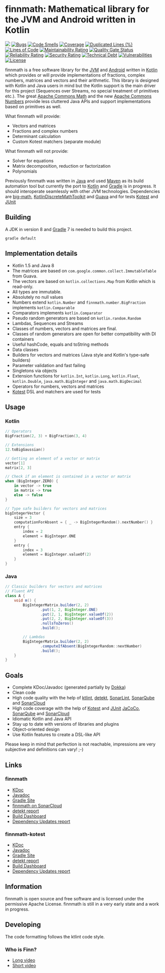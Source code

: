 # finnmath: Mathematical library for the JVM and Android written in Kotlin

![](https://github.com/ltennstedt/finnmath/workflows/Java%20CI/badge.svg)
[![Bugs](https://sonarcloud.io/api/project_badges/measure?project=ltennstedt_finnmath&metric=bugs)](https://sonarcloud.io/dashboard?id=ltennstedt_finnmath)
[![Code Smells](https://sonarcloud.io/api/project_badges/measure?project=ltennstedt_finnmath&metric=code_smells)](https://sonarcloud.io/dashboard?id=ltennstedt_finnmath)
[![Coverage](https://sonarcloud.io/api/project_badges/measure?project=ltennstedt_finnmath&metric=coverage)](https://sonarcloud.io/dashboard?id=ltennstedt_finnmath)
[![Duplicated Lines (%)](https://sonarcloud.io/api/project_badges/measure?project=ltennstedt_finnmath&metric=duplicated_lines_density)](https://sonarcloud.io/dashboard?id=ltennstedt_finnmath)
[![Lines of Code](https://sonarcloud.io/api/project_badges/measure?project=ltennstedt_finnmath&metric=ncloc)](https://sonarcloud.io/dashboard?id=ltennstedt_finnmath)
[![Maintainability Rating](https://sonarcloud.io/api/project_badges/measure?project=ltennstedt_finnmath&metric=sqale_rating)](https://sonarcloud.io/dashboard?id=ltennstedt_finnmath)
[![Quality Gate Status](https://sonarcloud.io/api/project_badges/measure?project=ltennstedt_finnmath&metric=alert_status)](https://sonarcloud.io/dashboard?id=ltennstedt_finnmath)
[![Reliability Rating](https://sonarcloud.io/api/project_badges/measure?project=ltennstedt_finnmath&metric=reliability_rating)](https://sonarcloud.io/dashboard?id=ltennstedt_finnmath)
[![Security Rating](https://sonarcloud.io/api/project_badges/measure?project=ltennstedt_finnmath&metric=security_rating)](https://sonarcloud.io/dashboard?id=ltennstedt_finnmath)
[![Technical Debt](https://sonarcloud.io/api/project_badges/measure?project=ltennstedt_finnmath&metric=sqale_index)](https://sonarcloud.io/dashboard?id=ltennstedt_finnmath)
[![Vulnerabilities](https://sonarcloud.io/api/project_badges/measure?project=ltennstedt_finnmath&metric=vulnerabilities)](https://sonarcloud.io/dashboard?id=ltennstedt_finnmath)
[![License](https://img.shields.io/badge/license-Apache%20License%202.0-blue.svg)](https://www.apache.org/licenses/LICENSE-2.0)

finnmath is a free software library for the [JVM](https://www.java.com/) and [Android](https://www.android.com/) 
written in [Kotlin](https://kotlinlang.org/) which provides or will provide implementations of fractions, complex 
numbers, matrices and vectors and their arithmetic. This library is designed with Kotlin and Java users in mind but 
the Kotlin support is the main driver for this project (Sequences over Streams, no special treatment of primitives 
etc.). The great [Apache Commons Math](https://commons.apache.org/proper/commons-math/) and the new 
[Apache Commons Numbers](https://commons.apache.org/proper/commons-numbers/) provide less cluttered Java APIs and 
support implementations based on primitives as well.

What finnmath will provide:

* Vectors and matrices
* Fractions and complex numbers
* Determinant calculation
* Custom Kotest matchers (separate module)

What finnmath will not provide:

* Solver for equations
* Matrix decomposition, reduction or factorization
* Polynomials

Previously finnmath was written in [Java](https://www.java.com/) and used [Maven](https://maven.apache.org/) as its 
build automation tool but currently the port to [Kotlin](https://kotlinlang.org/) and [Gradle](https://gradle.org/) 
is in progress. It should interoperate seamlessly with other JVM technologies. Dependencies are 
[big-math](https://eobermuhlner.github.io/big-math/),
[KotlinDiscreteMathToolkit](https://github.com/MarcinMoskala/KotlinDiscreteMathToolkit) and 
[Guava](https://guava.dev/) and for tests [Kotest](https://kotest.io/) and [JUnit](https://junit.org/junit5/)

## Building

A JDK in version 8 and [Gradle](https://gradle.org/) 7 is needed to build this project.

```shell script
gradle default
```

## Implementation details

* Kotlin 1.5 and Java 8
* The matrices are based on `com.google.common.collect.ImmutableTable` from Guava.
* The vectors are based on `kotlin.collections.Map` from Kotlin which is read-only.
* All types are immutable.
* Absolutely no null values
* Numbers extend `kotlin.Number` and `finnmath.number.BigFraction` implements `kotlin.Comparable`
* Comparators implements `kotlin.Comparator`
* Pseudo random generators are based on `kotlin.random.Random`
* Lambdas, Sequences and Streams
* Classes of numbers, vectors and matrices are final.
* Classes of random generators are open for better compatibility with DI containers
* Useful hashCode, equals and toString methods
* Data classes
* Builders for vectors and matrices (Java style and Kotlin's type-safe builders)
* Parameter validation and fast failing
* Singletons via objects
* Extension functions for `kotlin.Int`, `kotlin.Long`, `kotlin.Float`, `kotlin.Double`, `java.math.BigInteger` and
  `java.math.BigDecimal`
* Operators for numbers, vectors and matrices
* [Kotest](https://kotest.io/) DSL and matchers are used for tests

## Usage

### Kotlin

```kotlin
// Operators
BigFraction(2, 3) + BigFraction(3, 4)

// Extensions
12.toBigGaussian()

// Getting an element of a vector or matrix
vector[1]
matrix[2, 3]

// Check if an element is contained in a vector or matrix
when (BigInteger.ZERO) {
    in vector -> true
    in matrix -> true
    else -> false
}

// Type safe builders for vectors and matrices
bigIntegerVector {
    size = 3
    computationForAbsent = { _ -> BigIntegerRandom().nextNumber() }
    entry {
        index = 2
        element = BigInteger.ONE
    }
    entry {
        index = 3
        element = BigInteger.valueOf(2)
    }
}
```

### Java

```java
// Classic builders for vectors and matrices
// Fluent API
class A {
    void m() {
        BigIntegerMatrix.builder(2, 2)
                .put(1, 2, BigInteger.ONE)
                .put(2, 1, BigInteger.valueOf(2))
                .put(2, 2, BigInteger.valueOf(3))
                .nullsToZeros()
                .build();

        // Lambdas
        BigIntegerMatrix.builder(2, 2)
                .computeIfAbsent(BigIntegerRandom::nextNumber)
                .build();
    }
}
```

## Goals

* Complete KDoc/Javadoc (generated partially by [Dokka](https://github.com/Kotlin/dokka))
* Clean code
* High code quality with the help of [ktlint](https://ktlint.github.io/), [detekt](https://detekt.github.io/detekt/),
  [SonarLint](https://www.sonarlint.org/), [SonarQube](https://www.sonarqube.org/) and 
  [SonarCloud](https://sonarcloud.io/)
* High code coverage with the help of [Kotest](https://kotest.io/) and [JUnit](https://junit.org/junit5/) 
  [JaCoCo](https://www.jacoco.org/jacoco/), [SonarQube](https://www.sonarqube.org/) and
  [SonarCloud](https://sonarcloud.io/)
* Idiomatic Kotlin and Java API
* Stay up to date with versions of libraries and plugins
* Object-oriented design
* Use Kotlin features to create a DSL-like API

Please keep in mind that perfection is not reachable, impressions are very subjective and definitions can vary! ;-)

## Links

### finnmath

* [KDoc](https://ltennstedt.github.io/finnmath/finnmath/dokka/html/index.html)
* [Javadoc](https://ltennstedt.github.io/finnmath/finnmath/dokka/javadoc/index.html)
* [Gradle Site](https://ltennstedt.github.io/finnmath/finnmath/docs/site/index.html)
* [finnmath on SonarCloud](https://sonarcloud.io/dashboard?id=ltennstedt_finnmath)
* [detekt report](https://ltennstedt.github.io/finnmath/finnmath/reports/detekt/detekt.html)
* [Build Dashboard](https://ltennstedt.github.io/finnmath/finnmath/reports/buildDashboard/index.html)
* [Dependency Updates report](https://ltennstedt.github.io/finnmath/finnmath/dependencyUpdates/report.html)

### finnmath-kotest

* [KDoc](https://ltennstedt.github.io/finnmath/finnmath-kotest/dokka/html/index.html)
* [Javadoc](https://ltennstedt.github.io/finnmath/finnmath-kotest/dokka/javadoc/index.html)
* [Gradle Site](https://ltennstedt.github.io/finnmath/finnmath-kotest/docs/site/index.html)
* [detekt report](https://ltennstedt.github.io/finnmath/finnmath-kotest/reports/detekt/detekt.html)
* [Build Dashboard](https://ltennstedt.github.io/finnmath/finnmath-kotest/reports/buildDashboard/index.html)
* [Dependency Updates report](https://ltennstedt.github.io/finnmath/finnmath-kotest/dependencyUpdates/report.html)

## Information

finnmath is open source and free software and is licensed under the permissive Apache License.
finnmath is still in a very early state and a work in progress.

## Developing

The code formatting follows the ktlint code style.

### Who is Finn?

* [Long video](https://www.youtube.com/watch?v=Z8-rtor3G9Q)
* [Short video](https://www.youtube.com/watch?v=0DZ1VT5kbw4)
